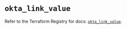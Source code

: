 # `okta_link_value`

Refer to the Terraform Registry for docs: [`okta_link_value`](https://registry.terraform.io/providers/okta/okta/4.20.0/docs/resources/link_value).

